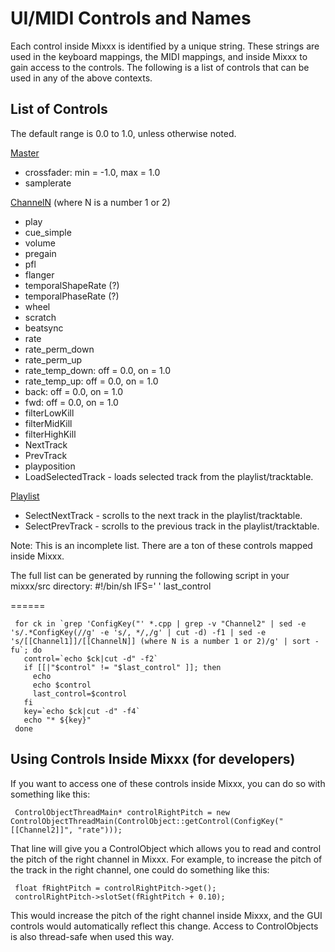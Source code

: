 # UI/MIDI Controls and Names

Each control inside Mixxx is identified by a unique string. These
strings are used in the keyboard mappings, the MIDI mappings, and inside
Mixxx to gain access to the controls. The following is a list of
controls that can be used in any of the above contexts.

## List of Controls

The default range is 0.0 to 1.0, unless otherwise noted.

[Master](Master)

  - crossfader: min = -1.0, max = 1.0
  - samplerate

[ChannelN](ChannelN) (where N is a number 1 or 2)

  - play 
  - cue\_simple
  - volume
  - pregain
  - pfl
  - flanger
  - temporalShapeRate (?)
  - temporalPhaseRate (?)
  - wheel
  - scratch
  - beatsync
  - rate
  - rate\_perm\_down
  - rate\_perm\_up
  - rate\_temp\_down: off = 0.0, on = 1.0
  - rate\_temp\_up: off = 0.0, on = 1.0
  - back: off = 0.0, on = 1.0
  - fwd: off = 0.0, on = 1.0
  - filterLowKill
  - filterMidKill
  - filterHighKill
  - NextTrack
  - PrevTrack
  - playposition
  - LoadSelectedTrack - loads selected track from the
    playlist/tracktable.

[Playlist](Playlist)

  - SelectNextTrack - scrolls to the next track in the
    playlist/tracktable.
  - SelectPrevTrack - scrolls to the previous track in the
    playlist/tracktable.

Note: This is an incomplete list. There are a ton of these controls
mapped inside Mixxx.

The full list can be generated by running the following script in your
mixxx/src directory: \#\!/bin/sh IFS=' ' last\_control

\======

``` 
 for ck in `grep 'ConfigKey("' *.cpp | grep -v "Channel2" | sed -e 's/.*ConfigKey(//g' -e 's/, */,/g' | cut -d) -f1 | sed -e 's/[[Channel1]]/[[ChannelN]] (where N is a number 1 or 2)/g' | sort -fu`; do 
   control=`echo $ck|cut -d" -f2`
   if [[|"$control" != "$last_control" ]]; then 
     echo
     echo $control
     last_control=$control
   fi
   key=`echo $ck|cut -d" -f4`
   echo "* ${key}"
 done
```

## Using Controls Inside Mixxx (for developers)

If you want to access one of these controls inside Mixxx, you can do so
with something like this:

``` 
 ControlObjectThreadMain* controlRightPitch = new ControlObjectThreadMain(ControlObject::getControl(ConfigKey("[[Channel2]]", "rate")));
```

That line will give you a ControlObject which allows you to read and
control the pitch of the right channel in Mixxx. For example, to
increase the pitch of the track in the right channel, one could do
something like this:

``` 
 float fRightPitch = controlRightPitch->get();
 controlRightPitch->slotSet(fRightPitch + 0.10);
```

This would increase the pitch of the right channel inside Mixxx, and the
GUI controls would automatically reflect this change. Access to
ControlObjects is also thread-safe when used this way.
